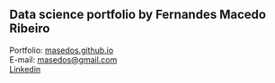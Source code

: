 ## Data science portfolio by Fernandes Macedo Ribeiro
Portfolio: [masedos.github.io](http://masedos.github.io) <br>
E-mail: masedos@gmail.com <br>
[Linkedin](http://www.linkedin.com/in/masedos)

